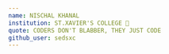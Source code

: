 ```yaml
---
name: NISCHAL KHANAL
institution: ST.XAVIER'S COLLEGE 🚩
quote: CODERS DON'T BLABBER, THEY JUST CODE
github_user: sedsxc
---
```

